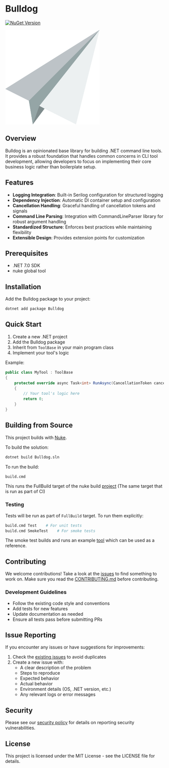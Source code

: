# Bulldog

[![NuGet Version](https://img.shields.io/nuget/v/Bulldog.svg)](https://www.nuget.org/packages/Bulldog)

<img src="./Bulldog.png" width="300px" />

## Overview

Bulldog is an opinionated base library for building .NET command line tools. It provides a robust foundation that handles common concerns in CLI tool development, allowing developers to focus on implementing their core business logic rather than boilerplate setup.

## Features

- **Logging Integration**: Built-in Serilog configuration for structured logging
- **Dependency Injection**: Automatic DI container setup and configuration
- **Cancellation Handling**: Graceful handling of cancellation tokens and signals
- **Command Line Parsing**: Integration with CommandLineParser library for robust argument handling
- **Standardized Structure**: Enforces best practices while maintaining flexibility
- **Extensible Design**: Provides extension points for customization

## Prerequisites

* .NET 7.0 SDK
* nuke global tool

## Installation

Add the Bulldog package to your project:

```bash
dotnet add package Bulldog
```

## Quick Start

1. Create a new .NET project
2. Add the Bulldog package
3. Inherit from `ToolBase` in your main program class
4. Implement your tool's logic

Example:

```csharp
public class MyTool : ToolBase
{
    protected override async Task<int> RunAsync(CancellationToken cancellationToken)
    {
        // Your tool's logic here
        return 0;
    }
}
```

## Building from Source

This project builds with [Nuke](https://nuke.build/).

To build the solution:
```bash
dotnet build Bulldog.sln
```

To run the build:
```bash
build.cmd
```
This runs the FullBuild target of the nuke build [project](build/Build.csproj) (The same target that is run as part of CI)

### Testing

Tests will be run as part of `FullBuild` target. To run them explicitly:

```bash
build.cmd Test    # For unit tests
build.cmd SmokeTest    # For smoke tests
```

The smoke test builds and runs an example [tool](tests/TestTool) which can be used as a reference.

## Contributing

We welcome contributions! Take a look at the [issues](https://github.com/G-Research/Bulldog/issues) to find something to work on. Make sure you read the [CONTRIBUTING.md](CONTRIBUTING.md) before contributing.

### Development Guidelines
- Follow the existing code style and conventions
- Add tests for new features
- Update documentation as needed
- Ensure all tests pass before submitting PRs

## Issue Reporting

If you encounter any issues or have suggestions for improvements:

1. Check the [existing issues](https://github.com/G-Research/Bulldog/issues) to avoid duplicates
2. Create a new issue with:
   - A clear description of the problem
   - Steps to reproduce
   - Expected behavior
   - Actual behavior
   - Environment details (OS, .NET version, etc.)
   - Any relevant logs or error messages

## Security

Please see our [security policy](SECURITY.md) for details on reporting security vulnerabilities.

## License

This project is licensed under the MIT License - see the LICENSE file for details.
